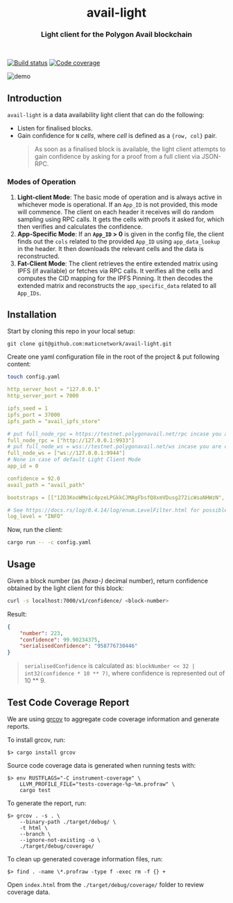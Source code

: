 <div align="Center">
<h1>avail-light</h1>
<h3> Light client for the Polygon Avail blockchain</h3>
</div>

<br>

[![Build status](https://github.com/maticnetwork/avail-light/actions/workflows/default.yml/badge.svg)](https://github.com/maticnetwork/avail-light/actions/workflows/default.yml) [![Code coverage](https://codecov.io/gh/maticnetwork/avail-light/branch/main/graph/badge.svg?token=7O2EA7QMC2)](https://codecov.io/gh/maticnetwork/avail-light)

![demo](./img/prod_demo.png)

## Introduction

`avail-light` is a data availability light client that can do the following:

* Listen for finalised blocks.
* Gain confidence for `N` *cells*, where *cell* is defined as a `{row, col}` pair.
  > As soon as a finalised block is available, the light client attempts to gain confidence by asking for a proof from a full 
  client via JSON-RPC.

### Modes of Operation

1. **Light-client Mode**: The basic mode of operation and is always active in whichever mode is operational. If an `App_ID` is not provided, this mode will commence. The client on each header it receives will do random sampling using RPC calls. It gets the cells with proofs it asked for, which then verifies and calculates the confidence.
2. **App-Specific Mode**: If an **`App_ID` > 0** is given in the config file, the client finds out the `cols` related to the provided `App_ID` using `app_data_lookup` in the header. It then downloads the relevant cells and the data is reconstructed.  
3. **Fat-Client Mode**: The client retrieves the entire extended matrix using IPFS (if available) or fetches via RPC calls. It verifies all the cells and computes the CID mapping for the IPFS Pinning. It then decodes the extended matrix and reconstructs the `app_specific_data` related to all `App_IDs`.

## Installation

Start by cloning this repo in your local setup:

```ssh
git clone git@github.com:maticnetwork/avail-light.git
```

Create one yaml configuration file in the root of the project & put following content:

```bash
touch config.yaml
```

```yaml
http_server_host = "127.0.0.1"
http_server_port = 7000

ipfs_seed = 1
ipfs_port = 37000
ipfs_path = "avail_ipfs_store"

# put full_node_rpc = https://testnet.polygonavail.net/rpc incase you are connecting to devnet
full_node_rpc = ["http://127.0.0.1:9933"]
# put full_node_ws = wss://testnet.polygonavail.net/ws incase you are connecting to devnet
full_node_ws = ["ws://127.0.0.1:9944"]
# None in case of default Light Client Mode
app_id = 0

confidence = 92.0
avail_path = "avail_path"

bootstraps = [["12D3KooWMm1c4pzeLPGkkCJMAgFbsfQ8xmVDusg272icWsaNHWzN", "/ip4/127.0.0.1/tcp/39000"]]

# See https://docs.rs/log/0.4.14/log/enum.LevelFilter.html for possible log level values
log_level = "INFO"
```

Now, run the client:

```bash
cargo run -- -c config.yaml  
```

## Usage

Given a block number (as _(hexa-)_ decimal number), return confidence obtained by the light client for this block:

```bash
curl -s localhost:7000/v1/confidence/ <block-number>
```

Result:

```json
{
    "number": 223,
    "confidence": 99.90234375,
    "serialisedConfidence": "958776730446"
}
```

>  `serialisedConfidence` is calculated as: 
> `blockNumber << 32 | int32(confidence * 10 ** 7)`, where confidence is represented out of 10 ** 9.

## Test Code Coverage Report

We are using [grcov](https://github.com/mozilla/grcov) to aggregate code coverage information and generate reports.

To install grcov, run:

	$> cargo install grcov

Source code coverage data is generated when running tests with:

	$> env RUSTFLAGS="-C instrument-coverage" \
		LLVM_PROFILE_FILE="tests-coverage-%p-%m.profraw" \
		cargo test

To generate the report, run:

	$> grcov . -s . \
		--binary-path ./target/debug/ \
		-t html \
		--branch \
		--ignore-not-existing -o \
		./target/debug/coverage/

To clean up generated coverage information files, run:

	$> find . -name \*.profraw -type f -exec rm -f {} +

Open `index.html` from the `./target/debug/coverage/` folder to review coverage data.
